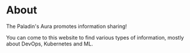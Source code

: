 # About

The Paladin's Aura promotes information sharing!

You can come to this website to find various types of information, mostly about DevOps, Kubernetes and ML.